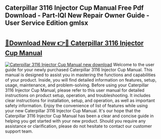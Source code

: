 ## Caterpillar 3116 Injector Cup Manual Free Pdf Download - Part-lQI New Repair Owner Guide - User Service Edition gmIsx

# <h2><a href="http://bc84797.oget.top/?id=Caterpillar+3116+Injector+Cup+Manual">🔗Download New 👉🔴 Caterpillar 3116 Injector Cup Manual</a></h2>

[![Caterpillar 3116 Injector Cup Manual new download](https://i.imgur.com/5g1atiW.png)](http://bc84797.oget.top/?id=Caterpillar+3116+Injector+Cup+Manual)
Welcome to the user guide for your newly purchased Caterpillar 3116 Injector Cup Manual. This manual is designed to assist you in mastering the functions and capabilities of your product. Inside, you will find detailed information on features, setup, usage, maintenance, and problem-solving. Before using your Caterpillar 3116 Injector Cup Manual, please refer to this user manual for detailed instructions on product setup, operation, and troubleshooting. It includes clear instructions for installation, setup, and operation, as well as important safety information. Enjoy the convenience of list of features while using your new Caterpillar 3116 Injector Cup Manual. It's our hope that the Caterpillar 3116 Injector Cup Manual has been a clear and concise guide in helping you get started with your new product. Should you require any assistance or clarification, please do not hesitate to contact our customer support team.
